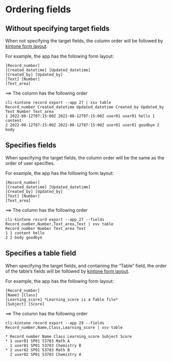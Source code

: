 # Ordering fields

## Without specifying target fields

When not specifying the target fields, the column order will be followed by [kintone form layout](https://kintone.dev/en/docs/kintone/rest-api/apps/get-form-layout/).

For example, the app has the following form layout:

```
[Record_number]
[Created_datetime] [Updated_datetime]
[Created_by] [Updated_by]
[Text] [Number]
[Text_area]
```

==> The column has the following order

```shell
cli-kintone record export --app 27 | xsv table
Record_number Created_datetime Updated_datetime Created_by Updated_by Text Number Text_area
1 2022-08-12T07:15:00Z 2022-08-12T07:15:00Z user01 user01 hello 1 content
2 2022-08-12T07:15:00Z 2022-08-12T07:15:00Z user01 user01 goodbye 2 body
```

## Specifies fields

When specifying the target fields, the column order will be the same as the order of user specifies.

For example, the app has the following form layout:

```
[Record_number]
[Created_datetime] [Updated_datetime]
[Created_by] [Updated_by]
[Text] [Number]
[Text_area]
```

==> The column has the following order

```shell
cli-kintone record export --app 27 --fields Record_number,Number,Text_area,Text | xsv table
Record_number Number Text_area Text
1 1 content hello
2 2 body goodbye
```

## Specifies a table field

When specifying the target fields, and containing the “Table” field, the order of the table’s fields will be followed by [kintone form layout](https://kintone.dev/en/docs/kintone/rest-api/apps/get-form-layout/).

For example, the app has the following form layout:

```
[Record_number]
[Name] [Class]
[Learning_score] *Learning_score is a Table file*
[Subject] [Score]
```

==> The column has the following order

```shell
cli-kintone record export --app 29 --fields Record_number,Name,Class,Learning_score | xsv table

* Record_number Name Class Learning_score Subject Score
* 1 user01 SP01 53783 Math A
  1 user01 SP01 53783 Chemistry B
* 2 user02 SP01 53783 Math B
  2 user02 SP01 53783 Chemistry A
```
